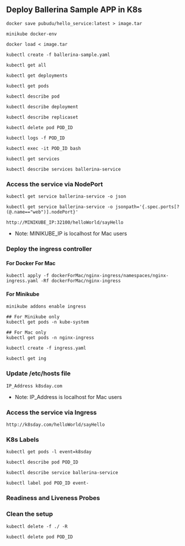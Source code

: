 ## Deploy Ballerina Sample APP in K8s

```
docker save pubudu/hello_service:latest > image.tar

minikube docker-env

docker load < image.tar

kubectl create -f ballerina-sample.yaml

kubectl get all

kubectl get deployments

kubectl get pods

kubectl describe pod

kubectl describe deployment

kubectl describe replicaset

kubectl delete pod POD_ID

kubectl logs -f POD_ID

kubectl exec -it POD_ID bash

kubectl get services

kubectl describe services ballerina-service

```

### Access the service via NodePort


```
kubectl get service ballerina-service -o json

kubectl get service ballerina-service -o jsonpath='{.spec.ports[?(@.name=="web")].nodePort}'

http://MINIKUBE_IP:32100/helloWorld/sayHello
```

* Note: MINIKUBE_IP is localhost for Mac users

### Deploy the ingress controller

#### For Docker For Mac

```
kubectl apply -f dockerForMac/nginx-ingress/namespaces/nginx-ingress.yaml -Rf dockerForMac/nginx-ingress
```

#### For Minikube
```
minikube addons enable ingress
```

```
## For Minikube only
kubectl get pods -n kube-system

## For Mac only
kubectl get pods -n nginx-ingress

kubectl create -f ingress.yaml

kubectl get ing

```

### Update /etc/hosts file

```
IP_Address k8sday.com
```

* Note: IP_Address is localhost for Mac users

### Access the service via Ingress

```
http://k8sday.com/helloWorld/sayHello
```

### K8s Labels

```
kubectl get pods -l event=k8sday

kubectl describe pod POD_ID

kubectl describe service ballerina-service

kubectl label pod POD_ID event-

```

### Readiness and Liveness Probes


### Clean the setup

```
kubectl delete -f ./ -R

kubectl delete pod POD_ID
```

